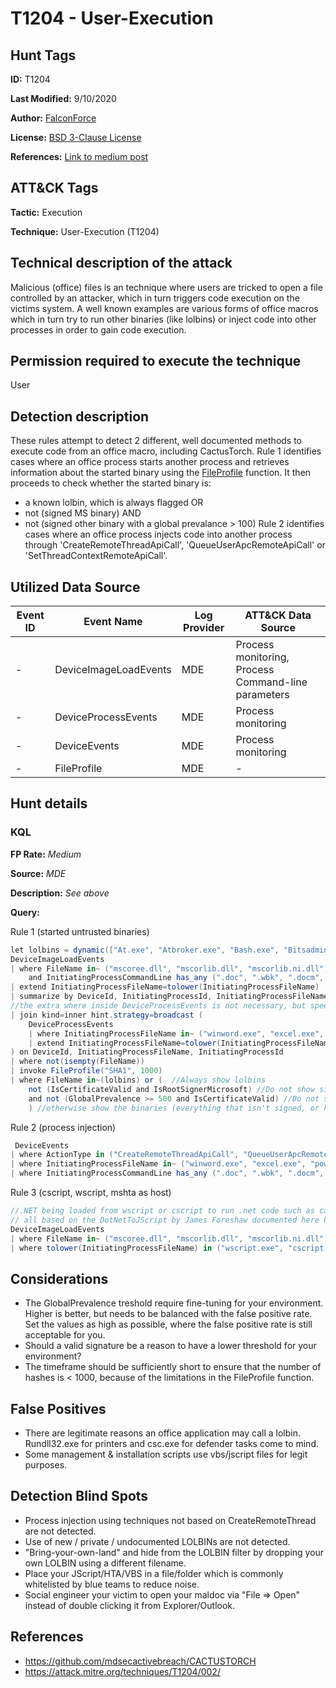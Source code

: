 # T1204 - User-Execution
## Hunt Tags
**ID:** T1204

**Last Modified:** 9/10/2020

**Author:** [FalconForce](https://falconforce.nl/)

**License:** [BSD 3-Clause License](https://github.com/FalconForceTeam/FalconFriday/blob/master/LICENSE)

**References:** [Link to medium post](https://medium.com/falconforce/falconfriday-evasive-lolbins-and-burning-the-cactustorch-0xff04-2d769c63328d?source=friends_link&sk=d8f99685d47297b1696a315f9bdeb4bb)

## ATT&CK Tags
**Tactic:** Execution

**Technique:** User-Execution (T1204)

## Technical description of the attack
Malicious (office) files is an technique where users are tricked to open a file controlled by an attacker, which in turn triggers code execution on the victims system.
A well known examples are various forms of office macros which in turn try to run other binaries (like lolbins) or inject code into other processes in order to gain code execution.
## Permission required to execute the technique
User
## Detection description
These rules attempt to detect 2 different, well documented methods to execute code from an office macro, including CactusTorch.
Rule 1 identifies cases where an office process starts another process and retrieves information about the started binary using the [FileProfile](https://docs.microsoft.com/en-us/microsoft-365/security/mtp/advanced-hunting-fileprofile-function?view=o365-worldwide) function. It then proceeds to check whether the started binary is: 
- a known lolbin, which is always flagged
OR
- not (signed MS binary)
AND
- not (signed other binary with a global prevalance > 100)
Rule 2 identifies cases where an office process injects code into another process through 'CreateRemoteThreadApiCall', 'QueueUserApcRemoteApiCall' or 'SetThreadContextRemoteApiCall'.
## Utilized Data Source
| Event ID | Event Name | Log Provider | ATT&CK Data Source |
|---------|---------|----------|---------|
| - | DeviceImageLoadEvents | MDE | Process monitoring, Process Command-line parameters |
| - | DeviceProcessEvents | MDE | Process monitoring |
| - | DeviceEvents | MDE | Process monitoring | 
| - | FileProfile | MDE | -  |
## Hunt details
### KQL

**FP Rate:** *Medium*

**Source:** *MDE*

**Description:** *See above*

**Query:**

Rule 1 (started untrusted binaries)
```C#
let lolbins = dynamic(["At.exe", "Atbroker.exe", "Bash.exe", "Bitsadmin.exe", "CertReq.exe", "Certutil.exe", "Cmd.exe", "Cmdkey.exe", "Cmstp.exe", "Control.exe", "Csc.exe", "Cscript.exe", "Desktopimgdownldr.exe", "Dfsvc.exe", "Diantz.exe", "Diskshadow.exe", "Dnscmd.exe", "Esentutl.exe", "Eventvwr.exe", "Expand.exe", "Extexport.exe", "Extrac32.exe", "Findstr.exe", "Forfiles.exe", "Ftp.exe", "GfxDownloadWrapper.exe", "Gpscript.exe", "Hh.exe", "Ie4uinit.exe", "Ieexec.exe", "Ilasm.exe", "Infdefaultinstall.exe", "Installutil.exe", "Jsc.exe", "Makecab.exe", "Mavinject.exe", "Microsoft.Workflow.Compiler.exe", "Mmc.exe", "MpCmdRun.exe", "Msbuild.exe", "Msconfig.exe", "Msdt.exe", "Mshta.exe", "Msiexec.exe", "Netsh.exe", "Odbcconf.exe", "Pcalua.exe", "Pcwrun.exe", "Pktmon.exe", "Presentationhost.exe", "Print.exe", "Psr.exe", "Rasautou.exe", "Reg.exe", "Regasm.exe", "Regedit.exe", "Regini.exe", "Register-cimprovider.exe", "Regsvcs.exe", "Regsvr32.exe", "Replace.exe", "Rpcping.exe", "Rundll32.exe", "Runonce.exe", "Runscripthelper.exe", "Sc.exe", "Schtasks.exe", "Scriptrunner.exe", "SyncAppvPublishingServer.exe", "Ttdinject.exe", "Tttracer.exe", "vbc.exe", "Verclsid.exe", "Wab.exe", "Wmic.exe", "Wscript.exe", "Wsreset.exe", "Xwizard.exe", "AgentExecutor.exe", "Appvlp.exe", "Bginfo.exe", "Cdb.exe", "csi.exe", "Devtoolslauncher.exe", "dnx.exe", "Dotnet.exe", "Dxcap.exe", "Excel.exe", "Mftrace.exe", "Msdeploy.exe", "msxsl.exe", "ntdsutil.exe", "Powerpnt.exe", "rcsi.exe", "Sqldumper.exe", "Sqlps.exe", "SQLToolsPS.exe", "Squirrel.exe", "te.exe", "Tracker.exe", "Update.exe", "vsjitdebugger.exe", "Winword.exe", "Wsl.exe"]);
DeviceImageLoadEvents
| where FileName in~ ("mscoree.dll", "mscorlib.dll", "mscorlib.ni.dll") and InitiatingProcessFileName in~ ("winword.exe", "excel.exe", "powerpnt.exe")
    and InitiatingProcessCommandLine has_any (".doc", ".wbk", ".docm", ".dot", ".dotm" ".xls", ".xlsm", ".xltm", ".xla",".xll", ".xlam", ".ppt", ".pptm", ".pot", ".potm", ".ppsm", ".sldm") and not(InitiatingProcessCommandLine has_any (".docx", "dotx",".xlsx", ".xltx", ".pptx"))
| extend InitiatingProcessFileName=tolower(InitiatingProcessFileName)
| summarize by DeviceId, InitiatingProcessId, InitiatingProcessFileName
//the extra where inside DeviceProcessEvents is not necessary, but speeds up the join by A LOT!
| join kind=inner hint.strategy=broadcast (
    DeviceProcessEvents 
    | where InitiatingProcessFileName in~ ("winword.exe", "excel.exe", "powerpnt.exe") and FileName !in~ ("winword.exe", "excel.exe", "powerpnt.exe")
    | extend InitiatingProcessFileName=tolower(InitiatingProcessFileName)
) on DeviceId, InitiatingProcessFileName, InitiatingProcessId
| where not(isempty(FileName))
| invoke FileProfile("SHA1", 1000) 
| where FileName in~(lolbins) or (  //Always show lolbins
    not (IsCertificateValid and IsRootSignerMicrosoft) //Do not show signed MS binaries
    and not (GlobalPrevalence >= 500 and IsCertificateValid) //Do not show other signed binaries with a reasonable prevalence
    ) //otherwise show the binaries (everything that isn't signed, or has low rep)
```
Rule 2 (process injection)
```C#
 DeviceEvents 
| where ActionType in ("CreateRemoteThreadApiCall", "QueueUserApcRemoteApiCall", "SetThreadContextRemoteApiCall")
| where InitiatingProcessFileName in~ ("winword.exe", "excel.exe", "powerpnt.exe")
| where InitiatingProcessCommandLine has_any (".doc", ".wbk", ".docm", ".dot", ".dotm" ".xls", ".xlsm", ".xltm", ".xla",".xll", ".xlam", ".ppt", ".pptm", ".pot", ".potm", ".ppsm", ".sldm") and not(InitiatingProcessCommandLine has_any (".docx", "dotx",".xlsx", ".xltx", ".pptx"))
```

Rule 3 (cscript, wscript, mshta as host)
```C#
//.NET being loaded from wscript or cscript to run .net code such as cactustorch and sharpshooter
// all based on the DotNetToJScript by James Foreshaw documented here https://github.com/tyranid/DotNetToJScript
DeviceImageLoadEvents 
| where FileName in~ ("mscoree.dll", "mscorlib.dll", "mscorlib.ni.dll") 
| where tolower(InitiatingProcessFileName) in ("wscript.exe", "cscript.exe") or tolower(InitiatingProcessFileName) in ("mshta.exe")
```
## Considerations
* The GlobalPrevalence treshold require fine-tuning for your environment. Higher is better, but needs to be balanced with the false positive rate. Set the values as high as possible, where the false positive rate is still acceptable for you. 
* Should a valid signature be a reason to have a lower threshold for your environment? 
* The timeframe should be sufficiently short to ensure that the number of hashes is < 1000, because of the limitations in the FileProfile function.
## False Positives
* There are legitimate reasons an office application may call a lolbin. Rundll32.exe for printers and csc.exe for defender tasks come to mind. 
* Some management & installation scripts use vbs/jscript files for legit purposes. 
## Detection Blind Spots
* Process injection using techniques not based on CreateRemoteThread are not detected.
* Use of new / private / undocumented LOLBINs are not detected.
* "Bring-your-own-land" and hide from the LOLBIN filter by dropping your own LOLBIN using a different filename.
* Place your JScript/HTA/VBS in a file/folder which is commonly whitelisted by blue teams to reduce noise.
* Social engineer your victim to open your maldoc via "File => Open" instead of double clicking it from Explorer/Outlook.
## References
* https://github.com/mdsecactivebreach/CACTUSTORCH
* https://attack.mitre.org/techniques/T1204/002/
